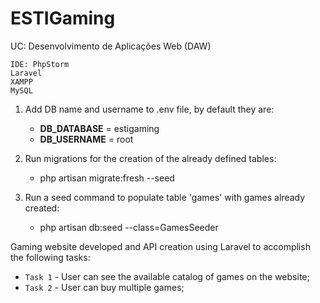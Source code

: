 # ESTIGaming
UC: Desenvolvimento de Aplicações Web (DAW)

```
IDE: PhpStorm
Laravel
XAMPP
MySQL
``` 

1) Add DB name and username to .env file, by default they are:
   * **DB_DATABASE** = estigaming
   * **DB_USERNAME** = root
   
2) Run migrations for the creation of the already defined tables:
    * php artisan migrate:fresh --seed

3) Run a seed command to populate table 'games' with games already created:
    *  php artisan db:seed --class=GamesSeeder

Gaming website developed and API creation using Laravel to accomplish the following tasks:

- `Task 1` - User can see the available catalog of games on the website; 
- `Task 2` - User can buy multiple games;
